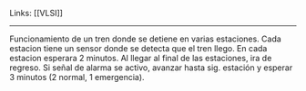 Links: [[VLSI]]
___

Funcionamiento de un tren donde se detiene en varias estaciones. Cada estacion tiene un sensor donde se detecta que el tren llego. En cada estacion esperara 2 minutos. Al llegar al final de las estaciones, ira de regreso.
Si señal de alarma se activo, avanzar hasta sig. estación y esperar 3 minutos (2 normal, 1 emergencia).
